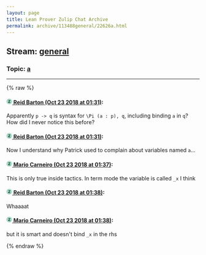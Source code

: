 ```yaml
---
layout: page
title: Lean Prover Zulip Chat Archive 
permalink: archive/113488general/22626a.html
---
```


## Stream: [general](index.html)
### Topic: [a](22626a.html)

---


{% raw %}
#### [![Click to go to Zulip](../../assets/img/zulip2.png) Reid Barton (Oct 23 2018 at 01:31)](https://leanprover.zulipchat.com/#narrow/stream/113488-general/topic/a/near/136303776):
Apparently `p -> q` is syntax for `\Pi (a : p), q`, including binding `a` in `q`? How did I never notice this before?

#### [![Click to go to Zulip](../../assets/img/zulip2.png) Reid Barton (Oct 23 2018 at 01:31)](https://leanprover.zulipchat.com/#narrow/stream/113488-general/topic/a/near/136303785):
Now I understand why Patrick used to complain about variables named `a`...

#### [![Click to go to Zulip](../../assets/img/zulip2.png) Mario Carneiro (Oct 23 2018 at 01:37)](https://leanprover.zulipchat.com/#narrow/stream/113488-general/topic/a/near/136304067):
This is only true inside tactics. In term mode the variable is called `_x` I think

#### [![Click to go to Zulip](../../assets/img/zulip2.png) Reid Barton (Oct 23 2018 at 01:38)](https://leanprover.zulipchat.com/#narrow/stream/113488-general/topic/a/near/136304120):
Whaaaat

#### [![Click to go to Zulip](../../assets/img/zulip2.png) Mario Carneiro (Oct 23 2018 at 01:38)](https://leanprover.zulipchat.com/#narrow/stream/113488-general/topic/a/near/136304130):
but it is smart and doesn't bind `_x` in the rhs


{% endraw %}
